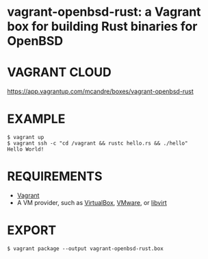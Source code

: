 # vagrant-openbsd-rust: a Vagrant box for building Rust binaries for OpenBSD

# VAGRANT CLOUD

https://app.vagrantup.com/mcandre/boxes/vagrant-openbsd-rust

# EXAMPLE

```console
$ vagrant up
$ vagrant ssh -c "cd /vagrant && rustc hello.rs && ./hello"
Hello World!
```

# REQUIREMENTS

* [Vagrant](https://www.vagrantup.com)
* A VM provider, such as [VirtualBox](https://www.virtualbox.org), [VMware](https://www.vmware.com), or [libvirt](https://libvirt.org)

# EXPORT

```console
$ vagrant package --output vagrant-openbsd-rust.box
```
